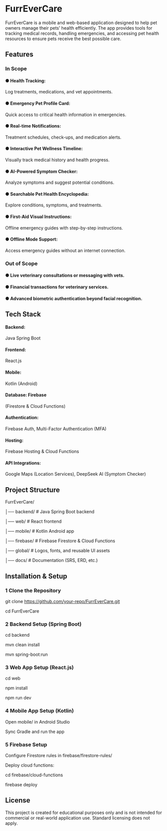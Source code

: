 # FurrEverCare

FurrEverCare is a mobile and web-based application designed to help pet owners manage their pets’ health efficiently. The app provides tools for tracking medical records, handling emergencies, and accessing pet health resources to ensure pets receive the best possible care.

## Features

### In Scope

#### ● Health Tracking:
Log treatments, medications, and vet appointments.

#### ● Emergency Pet Profile Card:
Quick access to critical health information in emergencies.

#### ● Real-time Notifications: 
Treatment schedules, check-ups, and medication alerts.

#### ● Interactive Pet Wellness Timeline: 
Visually track medical history and health progress.

#### ● AI-Powered Symptom Checker: 
Analyze symptoms and suggest potential conditions.

#### ● Searchable Pet Health Encyclopedia:
Explore conditions, symptoms, and treatments.

#### ● First-Aid Visual Instructions: 
Offline emergency guides with step-by-step instructions.

#### ● Offline Mode Support: 
Access emergency guides without an internet connection.


### Out of Scope

#### ● Live veterinary consultations or messaging with vets.

#### ● Financial transactions for veterinary services.

#### ● Advanced biometric authentication beyond facial recognition.



## Tech Stack

#### Backend: 
Java Spring Boot

#### Frontend: 
React.js

#### Mobile: 
Kotlin (Android)

#### Database: Firebase 
(Firestore & Cloud Functions)

#### Authentication: 
Firebase Auth, Multi-Factor Authentication (MFA)

#### Hosting: 
Firebase Hosting & Cloud Functions

#### API Integrations: 
Google Maps (Location Services), DeepSeek AI (Symptom Checker)



## Project Structure

FurrEverCare/

│── backend/          # Java Spring Boot backend

│── web/              # React frontend

│── mobile/           # Kotlin Android app

│── firebase/         # Firebase Firestore & Cloud Functions

│── global/    # Logos, fonts, and reusable UI assets

│── docs/             # Documentation (SRS, ERD, etc.)



## Installation & Setup

### 1 Clone the Repository

git clone https://github.com/your-repo/FurrEverCare.git

cd FurrEverCare


### 2 Backend Setup (Spring Boot)

cd backend

mvn clean install

mvn spring-boot:run


### 3 Web App Setup (React.js)

cd web

npm install

npm run dev



### 4 Mobile App Setup (Kotlin)

Open mobile/ in Android Studio

Sync Gradle and run the app


### 5 Firebase Setup

Configure Firestore rules in firebase/firestore-rules/

Deploy cloud functions:

cd firebase/cloud-functions

firebase deploy



## License
This project is created for educational purposes only and is not intended for commercial or real-world application use. Standard licensing does not apply.

